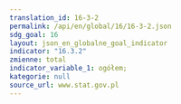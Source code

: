 ```yaml
---
translation_id: 16-3-2
permalink: /api/en/global/16/16-3-2.json
sdg_goal: 16
layout: json_en_globalne_goal_indicator
indicator: "16.3.2"
zmienne: total
indicator_variable_1: ogółem;
kategorie: null
source_url: www.stat.gov.pl
---
```

